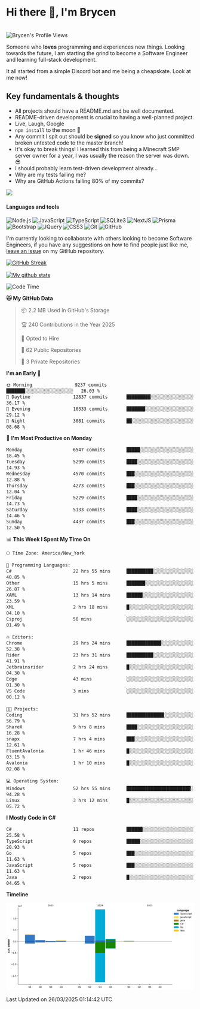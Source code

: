 # Hi there 👋, I'm Brycen

<br>
<img src="https://komarev.com/ghpvc/?username=BrycensRanch" alt="Brycen's Profile Views" />

Someone who **loves** programming and experiences new things. Looking towards the future, I am starting the grind to become a Software Engineer and learning full-stack development.

It all started from a simple Discord bot and me being a cheapskate. Look at me now!

## Key fundamentals & thoughts

- All projects should have a README.md and be well documented.
- README-driven development is crucial to having a well-planned project.
- Live, Laugh, Google
- `npm install` to the moon 🚀
- Any commit I spit out should be **signed** so you know who just committed broken untested code to the master branch!
- It's okay to break things! I learned this from being a Minecraft SMP server owner for a year, I was usually the reason the server was down. 😎
- I should probably learn test-driven development already...
- Why are my tests failing me?
- Why are GitHub Actions failing 80% of my commits? 

<img src="https://res.cloudinary.com/practicaldev/image/fetch/s--OoBLh7-Q--/c_limit%2Cf_auto%2Cfl_progressive%2Cq_auto%2Cw_880/https://cdn-images-1.medium.com/max/1614/1%2A8BlqJ8lNVZzuRjAg1mZ50w.png" height="400"/>

<h4>Languages and tools</h4>
<p>
  <img src="https://img.shields.io/badge/node.js%20-%2343853D.svg?&style=for-the-badge&logo=node.js&logoColor=white" alt="Node.js" />
  <img src="https://img.shields.io/badge/javascript%20-%23323330.svg?&style=for-the-badge&logo=javascript&logoColor=%23F7DF1E" alt="JavaScript" />
  <img src="https://img.shields.io/badge/typescript%20-%23323330.svg?&style=for-the-badge&logo=typescript&logoColor=#3467eb" alt="TypeScript" />
  <img src="https://img.shields.io/badge/sqlite3%20-%23323330.svg?&style=for-the-badge&logo=sqlite&logoColor=#3467eb" alt="SQLite3" />
  <img src="https://img.shields.io/badge/Next.JS%20-%23323330.svg?&style=for-the-badge&logo=next.js&logoColor=#3467eb" alt="NextJS" />
  <img src="https://img.shields.io/badge/Prisma%20-%23323330.svg?&style=for-the-badge&logo=prisma&logoColor=#3467eb" alt="Prisma" />
  <img src="https://img.shields.io/badge/bootstrap%20-%23323330.svg?&style=for-the-badge&logo=bootstrap" alt="Bootstrap" />
  <img src="https://img.shields.io/badge/jquery%20-%23323330.svg?&style=for-the-badge&logo=jquery" alt="JQuery" />
  <img src="https://img.shields.io/badge/css3%20-%23323330.svg?&style=for-the-badge&logo=css3" alt="CSS3" />
  <img src="https://img.shields.io/badge/git%20-%23323330.svg?&style=for-the-badge&logo=git" alt="Git" />
  <img src="https://img.shields.io/badge/github%20-%23323330.svg?&style=for-the-badge&logo=github" alt="GitHub" />
</p>

 I'm currently looking to collaborate with others looking to become Software Engineers, if you have any suggestions on how to find people just like me, [leave an issue](https://github.com/BrycensRanch/BrycensRanch/issues/new) on my GitHub repository.
 
 <p><a href="https://git.io/streak-stats"><img src=https://github-readme-streak-stats-eight.vercel.app?refreshcache12&user=BrycensRanch&amp;theme=dark&amp;hide_border=true&fire=EB5454&amp;ring=0CEB19" alt="GitHub Streak"></a></p>

<a href="https://github.com/anuraghazra/github-readme-stats">
  <img align="center" src="https://github-readme-stats.anuraghazra1.vercel.app/api?username=BrycensRanch&show_icons=true&line_height=27&include_all_commits=true" alt="My github stats" />
</a>

<!--START_SECTION:waka-->
![Code Time](http://img.shields.io/badge/Code%20Time-1%2C794%20hrs-blue)

**🐱 My GitHub Data** 

> 📦 2.2 MB Used in GitHub's Storage 
 > 
> 🏆 240 Contributions in the Year 2025
 > 
> 💼 Opted to Hire
 > 
> 📜 62 Public Repositories 
 > 
> 🔑 3 Private Repositories 
 > 
**I'm an Early 🐤** 

```text
🌞 Morning                9237 commits        ███████░░░░░░░░░░░░░░░░░░   26.03 % 
🌆 Daytime                12837 commits       █████████░░░░░░░░░░░░░░░░   36.17 % 
🌃 Evening                10333 commits       ███████░░░░░░░░░░░░░░░░░░   29.12 % 
🌙 Night                  3081 commits        ██░░░░░░░░░░░░░░░░░░░░░░░   08.68 % 
```
📅 **I'm Most Productive on Monday** 

```text
Monday                   6547 commits        █████░░░░░░░░░░░░░░░░░░░░   18.45 % 
Tuesday                  5299 commits        ████░░░░░░░░░░░░░░░░░░░░░   14.93 % 
Wednesday                4570 commits        ███░░░░░░░░░░░░░░░░░░░░░░   12.88 % 
Thursday                 4273 commits        ███░░░░░░░░░░░░░░░░░░░░░░   12.04 % 
Friday                   5229 commits        ████░░░░░░░░░░░░░░░░░░░░░   14.73 % 
Saturday                 5133 commits        ████░░░░░░░░░░░░░░░░░░░░░   14.46 % 
Sunday                   4437 commits        ███░░░░░░░░░░░░░░░░░░░░░░   12.50 % 
```


📊 **This Week I Spent My Time On** 

```text
🕑︎ Time Zone: America/New_York

💬 Programming Languages: 
C#                       22 hrs 55 mins      ██████████░░░░░░░░░░░░░░░   40.85 % 
Other                    15 hrs 5 mins       ███████░░░░░░░░░░░░░░░░░░   26.87 % 
XAML                     13 hrs 14 mins      ██████░░░░░░░░░░░░░░░░░░░   23.59 % 
XML                      2 hrs 18 mins       █░░░░░░░░░░░░░░░░░░░░░░░░   04.10 % 
Csproj                   50 mins             ░░░░░░░░░░░░░░░░░░░░░░░░░   01.49 % 

🔥 Editors: 
Chrome                   29 hrs 24 mins      █████████████░░░░░░░░░░░░   52.38 % 
Rider                    23 hrs 31 mins      ██████████░░░░░░░░░░░░░░░   41.91 % 
Jetbrainsrider           2 hrs 24 mins       █░░░░░░░░░░░░░░░░░░░░░░░░   04.30 % 
Edge                     43 mins             ░░░░░░░░░░░░░░░░░░░░░░░░░   01.30 % 
VS Code                  3 mins              ░░░░░░░░░░░░░░░░░░░░░░░░░   00.12 % 

🐱‍💻 Projects: 
Coding                   31 hrs 52 mins      ██████████████░░░░░░░░░░░   56.79 % 
ShareX                   9 hrs 8 mins        ████░░░░░░░░░░░░░░░░░░░░░   16.28 % 
snapx                    7 hrs 4 mins        ███░░░░░░░░░░░░░░░░░░░░░░   12.61 % 
FluentAvalonia           1 hr 46 mins        █░░░░░░░░░░░░░░░░░░░░░░░░   03.15 % 
Avalonia                 1 hr 10 mins        █░░░░░░░░░░░░░░░░░░░░░░░░   02.08 % 

💻 Operating System: 
Windows                  52 hrs 55 mins      ████████████████████████░   94.28 % 
Linux                    3 hrs 12 mins       █░░░░░░░░░░░░░░░░░░░░░░░░   05.72 % 
```

**I Mostly Code in C#** 

```text
C#                       11 repos            ██████░░░░░░░░░░░░░░░░░░░   25.58 % 
TypeScript               9 repos             █████░░░░░░░░░░░░░░░░░░░░   20.93 % 
Go                       5 repos             ███░░░░░░░░░░░░░░░░░░░░░░   11.63 % 
JavaScript               5 repos             ███░░░░░░░░░░░░░░░░░░░░░░   11.63 % 
Java                     2 repos             █░░░░░░░░░░░░░░░░░░░░░░░░   04.65 % 
```



**Timeline**

![Lines of Code chart](https://raw.githubusercontent.com/BrycensRanch/BrycensRanch/main/assets/bar_graph.png)


 Last Updated on 26/03/2025 01:14:42 UTC
<!--END_SECTION:waka-->

<!--
**BrycensRanch/BrycensRanch** is a ✨ _special_ ✨ repository because its `README.md` (this file) appears on your GitHub profile.

Here are some ideas to get you started:

- 🔭 I’m currently working on ...
- 🌱 I’m currently learning ...
- 👯 I’m looking to collaborate on ...
- 🤔 I’m looking for help with ...
- 💬 Ask me about ...
- 📫 How to reach me: ...
- 😄 Pronouns: ...
- ⚡ Fun fact: ...
-->

